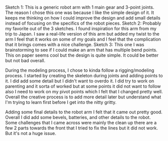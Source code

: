 Sketch 1: This is a generic robot arm with 1 main gear and 3-point joints. The reason I chose this one was because I like the simple design of it. It keeps me thinking on 
how I could improve the design and add small details instead of focusing on the specifics of the robot pieces. 
Sketch 2: Probably my favorite out of the 3 sketches. I found inspiration for this arm from my trip to Japan. I saw a real-life version of this arm but added my twist to the arm
I feel that it works on some of my goals and I feel that the complication that it brings comes with a nice challenge. 
Sketch 3: This one I was brainstorming to see if I could make an arm that has multiple bend points. This on paper seems cool but the design is quite simple. It could be better 
but not bad overall.


During the modeling process, I chose to kinda follow a rigging/modeling process. I started by creating the skeleton during joints and adding points to it. I did add some detail but I didn't want to 
overdo it. I did try to work on parenting and it sorta of worked but at some points it did not want to follow also I need to work on my pivot points which I felt that I changed pretty well. Overall the
creative process is to add more detail later but understand what I'm trying to learn first before I get into the nitty gritty.

Adding some final details to the robot arm I felt that it came out pretty good. Overall I did add some bevels, batteries, and other details to the robot. Some challenges that I came across were mainly the clean up there are a few 2 parts towards the front that I tried to fix the lines but it did not work. But it's not a huge issue. 
